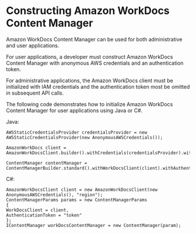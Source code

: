 # Constructing Amazon WorkDocs Content Manager<a name="content_manager_constructing"></a>

Amazon WorkDocs Content Manager can be used for both administrative and user applications\.

For user applications, a developer must construct Amazon WorkDocs Content Manager with anonymous AWS credentials and an authentication token\.

For administrative applications, the Amazon WorkDocs client must be initialized with IAM credentials and the authentication token most be omitted in subsequent API calls\.

The following code demonstrates how to initialize Amazon WorkDocs Content Manager for user applications using Java or C\#\.

Java:

```
AWSStaticCredentialsProvider credentialsProvider = new AWSStaticCredentialsProvider(new AnonymousAWSCredentials());

AmazonWorkDocs client = AmazonWorkDocsClient.builder().withCredentials(credentialsProvider).withRegion("region").build();

ContentManager contentManager = ContentManagerBuilder.standard().withWorkDocsClient(client).withAuthenticationToken("token").build();
```

C\#:

```
AmazonWorkDocsClient client = new AmazonWorkDocsClient(new AnonymousAWSCredentials(), "region");
ContentManagerParams params = new ContentManagerParams
{
WorkDocsClient = client,
AuthenticationToken = "token"
};
IContentManager workDocsContentManager = new ContentManager(param);
```